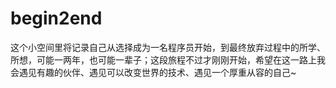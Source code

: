 # begin2end
这个小空间里将记录自己从选择成为一名程序员开始，到最终放弃过程中的所学、所想，可能一两年，也可能一辈子；这段旅程不过才刚刚开始，希望在这一路上我会遇见有趣的伙伴、遇见可以改变世界的技术、遇见一个厚重从容的自己~
